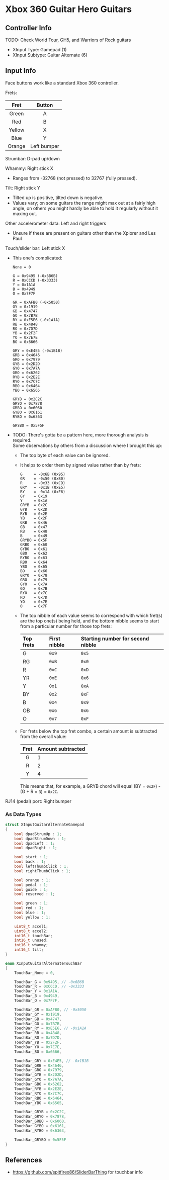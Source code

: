 # Xbox 360 Guitar Hero Guitars

## Controller Info

TODO: Check World Tour, GH5, and Warriors of Rock guitars

- XInput Type: Gamepad (1)
- XInput Subtype: Guitar Alternate (6)

## Input Info

Face buttons work like a standard Xbox 360 controller.

Frets:

| Fret   | Button      |
| :--:   | :----:      |
| Green  | A           |
| Red    | B           |
| Yellow | X           |
| Blue   | Y           |
| Orange | Left bumper |

Strumbar: D-pad up/down

Whammy: Right stick X

- Ranges from -32768 (not pressed) to 32767 (fully pressed).

Tilt: Right stick Y

- Tilted up is positive, tilted down is negative.
- Values vary; on some guitars the range might max out at a fairly high angle, on others you might hardly be able to hold it regularly without it maxing out.

Other accelerometer data: Left and right triggers

- Unsure if these are present on guitars other than the Xplorer and Les Paul

Touch/slider bar: Left stick X

- This one's complicated:

  ```
  None = 0

  G = 0x9495 (-0x6B6B)
  R = 0xCCCD (-0x3333)
  Y = 0x1A1A
  B = 0x4949
  O = 0x7F7F

  GR = 0xAFB0 (-0x5050)
  GY = 0x1919
  GB = 0x4747
  GO = 0x7B7B
  RY = 0xE5E6 (-0x1A1A)
  RB = 0x4848
  RO = 0x7D7D
  YB = 0x2F2F
  YO = 0x7E7E
  BO = 0x6666

  GRY = 0xE4E5 (-0x1B1B)
  GRB = 0x4646
  GRO = 0x7979
  GYB = 0x2D2D
  GYO = 0x7A7A
  GBO = 0x6262
  RYB = 0x2E2E
  RYO = 0x7C7C
  RBO = 0x6464
  YBO = 0x6565

  GRYB = 0x2C2C
  GRYO = 0x7878
  GRBO = 0x6060
  GYBO = 0x6161
  RYBO = 0x6363

  GRYBO = 0x5F5F
  ```

- TODO: There's gotta be a pattern here, more thorough analysis is required.\
  Some observations by others from a discussion where I brought this up:
  - The top byte of each value can be ignored.
  - It helps to order them by signed value rather than by frets:

    ```
    G     = -0x6B (0x95)
    GR    = -0x50 (0xB0)
    R     = -0x33 (0xCD)
    GRY   = -0x1B (0xE5)
    RY    = -0x1A (0xE6)
    GY    = 0x19
    Y     = 0x1A
    GRYB  = 0x2C
    GYB   = 0x2D
    RYB   = 0x2E
    YB    = 0x2F
    GRB   = 0x46
    GB    = 0x47
    RB    = 0x48
    B     = 0x49
    GRYBO = 0x5F
    GRBO  = 0x60
    GYBO  = 0x61
    GBO   = 0x62
    RYBO  = 0x63
    RBO   = 0x64
    YBO   = 0x65
    BO    = 0x66
    GRYO  = 0x78
    GRO   = 0x79
    GYO   = 0x7A
    GO    = 0x7B
    RYO   = 0x7C
    RO    = 0x7D
    YO    = 0x7E
    O     = 0x7F
    ```

  - The top nibble of each value seems to correspond with which fret(s) are the top one(s) being held, and the bottom nibble seems to start from a particular number for those top frets:

    | Top frets | First nibble | Starting number for second nibble |
    | :-------- | :----------- | :-------------------------------- |
    | G         | `0x9`        | `0x5`                             |
    | RG        | `0xB`        | `0x0`                             |
    | R         | `0xC`        | `0xD`                             |
    | YR        | `0xE`        | `0x6`                             |
    | Y         | `0x1`        | `0xA`                             |
    | BY        | `0x2`        | `0xF`                             |
    | B         | `0x4`        | `0x9`                             |
    | OB        | `0x6`        | `0x6`                             |
    | O         | `0x7`        | `0xF`                             |

  - For frets below the top fret combo, a certain amount is subtracted from the overall value:

    | Fret | Amount subtracted |
    | :--: | :---------------- |
    | G    | 1                 |
    | R    | 2                 |
    | Y    | 4                 |

    This means that, for example, a GRYB chord will equal (BY = `0x2F`) - (G + R = `3`) = `0x2C`.

RJ14 (pedal) port: Right bumper

### As Data Types

```c
struct XInputGuitarAlternateGamepad
{
    bool dpadStrumUp : 1;
    bool dpadStrumDown : 1;
    bool dpadLeft : 1;
    bool dpadRight : 1;

    bool start : 1;
    bool back : 1;
    bool leftThumbClick : 1;
    bool rightThumbClick : 1;

    bool orange : 1;
    bool pedal : 1;
    bool guide : 1;
    bool reserved : 1;

    bool green : 1;
    bool red : 1;
    bool blue : 1;
    bool yellow : 1;

    uint8_t accel1;
    uint8_t accel2;
    int16_t touchBar;
    int16_t unused;
    int16_t whammy;
    int16_t tilt;
}

enum XInputGuitarAlternateTouchBar
{
    TouchBar_None = 0,

    TouchBar_G = 0x9495, // -0x6B6B
    TouchBar_R = 0xCCCD, // -0x3333
    TouchBar_Y = 0x1A1A,
    TouchBar_B = 0x4949,
    TouchBar_O = 0x7F7F,

    TouchBar_GR = 0xAFB0, // -0x5050
    TouchBar_GY = 0x1919,
    TouchBar_GB = 0x4747,
    TouchBar_GO = 0x7B7B,
    TouchBar_RY = 0xE5E6, // -0x1A1A
    TouchBar_RB = 0x4848,
    TouchBar_RO = 0x7D7D,
    TouchBar_YB = 0x2F2F,
    TouchBar_YO = 0x7E7E,
    TouchBar_BO = 0x6666,

    TouchBar_GRY = 0xE4E5, // -0x1B1B
    TouchBar_GRB = 0x4646,
    TouchBar_GRO = 0x7979,
    TouchBar_GYB = 0x2D2D,
    TouchBar_GYO = 0x7A7A,
    TouchBar_GBO = 0x6262,
    TouchBar_RYB = 0x2E2E,
    TouchBar_RYO = 0x7C7C,
    TouchBar_RBO = 0x6464,
    TouchBar_YBO = 0x6565,

    TouchBar_GRYB = 0x2C2C,
    TouchBar_GRYO = 0x7878,
    TouchBar_GRBO = 0x6060,
    TouchBar_GYBO = 0x6161,
    TouchBar_RYBO = 0x6363,

    TouchBar_GRYBO = 0x5F5F
}
```

## References

- https://github.com/spitfirex86/SliderBarThing for touchbar info
